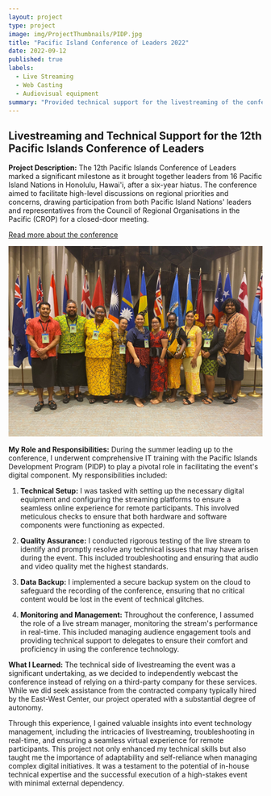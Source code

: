 ```yaml
---
layout: project
type: project
image: img/ProjectThumbnails/PIDP.jpg
title: "Pacific Island Conference of Leaders 2022"
date: 2022-09-12
published: true
labels:
  - Live Streaming
  - Web Casting
  - Audiovisual equipment
summary: "Provided technical support for the livestreaming of the conference"
---
```


## Livestreaming and Technical Support for the 12th Pacific Islands Conference of Leaders

**Project Description:**
The 12th Pacific Islands Conference of Leaders marked a significant milestone as it brought together leaders from 16 Pacific Island Nations in Honolulu, Hawai'i, after a six-year hiatus. The conference aimed to facilitate high-level discussions on regional priorities and concerns, drawing participation from both Pacific Island Nations' leaders and representatives from the Council of Regional Organisations in the Pacific (CROP) for a closed-door meeting.

[Read more about the conference](https://www.eastwestcenter.org/news/news-release/pacific-leaders-address-key-regional-issues-12th-pacific-islands-conference)

<img class="img-fluid" src="../img/PICL2022/PICL2022.jpg" alt="PIDP Students After PICL conference">

**My Role and Responsibilities:**
During the summer leading up to the conference, I underwent comprehensive IT training with the Pacific Islands Development Program (PIDP) to play a pivotal role in facilitating the event's digital component. My responsibilities included:

1. **Technical Setup:** I was tasked with setting up the necessary digital equipment and configuring the streaming platforms to ensure a seamless online experience for remote participants. This involved meticulous checks to ensure that both hardware and software components were functioning as expected.

2. **Quality Assurance:** I conducted rigorous testing of the live stream to identify and promptly resolve any technical issues that may have arisen during the event. This included troubleshooting and ensuring that audio and video quality met the highest standards.

3. **Data Backup:** I implemented a secure backup system on the cloud to safeguard the recording of the conference, ensuring that no critical content would be lost in the event of technical glitches.

4. **Monitoring and Management:** Throughout the conference, I assumed the role of a live stream manager, monitoring the stream's performance in real-time. This included managing audience engagement tools and providing technical support to delegates to ensure their comfort and proficiency in using the conference technology.

**What I Learned:**
The technical side of livestreaming the event was a significant undertaking, as we decided to independently webcast the conference instead of relying on a third-party company for these services. While we did seek assistance from the contracted company typically hired by the East-West Center, our project operated with a substantial degree of autonomy.

Through this experience, I gained valuable insights into event technology management, including the intricacies of livestreaming, troubleshooting in real-time, and ensuring a seamless virtual experience for remote participants. This project not only enhanced my technical skills but also taught me the importance of adaptability and self-reliance when managing complex digital initiatives. It was a testament to the potential of in-house technical expertise and the successful execution of a high-stakes event with minimal external dependency.

